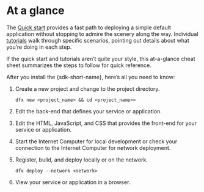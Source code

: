 # At a glance

The [Quick start](../../quickstart/quickstart-intro) provides a fast path to deploying a simple default application without stopping to admire the scenery along the way. Individual [tutorials](../tutorials-intro) walk through specific scenarios, pointing out details about what you’re doing in each step.

If the quick start and tutorials aren’t quite your style, this at-a-glance cheat sheet summarizes the steps to follow for quick reference.

After you install the {sdk-short-name}, here’s all you need to know:

1.  Create a new project and change to the project directory.

        dfx new <project_name> && cd <project_name>>

2.  Edit the back-end that defines your service or application.

3.  Edit the HTML, JavaScript, and CSS that provides the front-end for your service or application.

4.  Start the Internet Computer for local development or check your connection to the Internet Computer for network deployment.

5.  Register, build, and deploy locally or on the network.

        dfx deploy --network <network>

6.  View your service or application in a browser.
